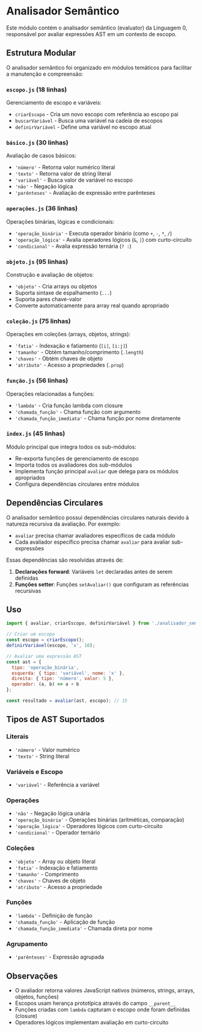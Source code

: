 # Analisador Semântico

Este módulo contém o analisador semântico (evaluator) da Linguagem 0, responsável por avaliar expressões AST em um contexto de escopo.

## Estrutura Modular

O analisador semântico foi organizado em módulos temáticos para facilitar a manutenção e compreensão:

### `escopo.js` (18 linhas)
Gerenciamento de escopo e variáveis:
- `criarEscopo` - Cria um novo escopo com referência ao escopo pai
- `buscarVariável` - Busca uma variável na cadeia de escopos
- `definirVariável` - Define uma variável no escopo atual

### `básico.js` (30 linhas)
Avaliação de casos básicos:
- `'número'` - Retorna valor numérico literal
- `'texto'` - Retorna valor de string literal
- `'variável'` - Busca valor de variável no escopo
- `'não'` - Negação lógica
- `'parênteses'` - Avaliação de expressão entre parênteses

### `operações.js` (36 linhas)
Operações binárias, lógicas e condicionais:
- `'operação_binária'` - Executa operador binário (como `+`, `-`, `*`, `/`)
- `'operação_lógica'` - Avalia operadores lógicos (`&`, `|`) com curto-circuito
- `'condicional'` - Avalia expressão ternária (`? :`)

### `objeto.js` (95 linhas)
Construção e avaliação de objetos:
- `'objeto'` - Cria arrays ou objetos
- Suporta sintaxe de espalhamento (`...`)
- Suporta pares chave-valor
- Converte automaticamente para array real quando apropriado

### `coleção.js` (75 linhas)
Operações em coleções (arrays, objetos, strings):
- `'fatia'` - Indexação e fatiamento (`[i]`, `[i:j]`)
- `'tamanho'` - Obtém tamanho/comprimento (`.length`)
- `'chaves'` - Obtém chaves de objeto
- `'atributo'` - Acesso a propriedades (`.prop`)

### `função.js` (56 linhas)
Operações relacionadas a funções:
- `'lambda'` - Cria função lambda com closure
- `'chamada_função'` - Chama função com argumento
- `'chamada_função_imediata'` - Chama função por nome diretamente

### `index.js` (45 linhas)
Módulo principal que integra todos os sub-módulos:
- Re-exporta funções de gerenciamento de escopo
- Importa todos os avaliadores dos sub-módulos
- Implementa função principal `avaliar` que delega para os módulos apropriados
- Configura dependências circulares entre módulos

## Dependências Circulares

O analisador semântico possui dependências circulares naturais devido à natureza recursiva da avaliação. Por exemplo:
- `avaliar` precisa chamar avaliadores específicos de cada módulo
- Cada avaliador específico precisa chamar `avaliar` para avaliar sub-expressões

Essas dependências são resolvidas através de:
1. **Declarações forward**: Variáveis `let` declaradas antes de serem definidas
2. **Funções setter**: Funções `setAvaliar()` que configuram as referências recursivas

## Uso

```javascript
import { avaliar, criarEscopo, definirVariável } from './analisador_semântico/index.js';

// Criar um escopo
const escopo = criarEscopo();
definirVariável(escopo, 'x', 10);

// Avaliar uma expressão AST
const ast = {
  tipo: 'operação_binária',
  esquerda: { tipo: 'variável', nome: 'x' },
  direita: { tipo: 'número', valor: 5 },
  operador: (a, b) => a + b
};

const resultado = avaliar(ast, escopo); // 15
```

## Tipos de AST Suportados

### Literais
- `'número'` - Valor numérico
- `'texto'` - String literal

### Variáveis e Escopo
- `'variável'` - Referência a variável

### Operações
- `'não'` - Negação lógica unária
- `'operação_binária'` - Operações binárias (aritméticas, comparação)
- `'operação_lógica'` - Operadores lógicos com curto-circuito
- `'condicional'` - Operador ternário

### Coleções
- `'objeto'` - Array ou objeto literal
- `'fatia'` - Indexação e fatiamento
- `'tamanho'` - Comprimento
- `'chaves'` - Chaves de objeto
- `'atributo'` - Acesso a propriedade

### Funções
- `'lambda'` - Definição de função
- `'chamada_função'` - Aplicação de função
- `'chamada_função_imediata'` - Chamada direta por nome

### Agrupamento
- `'parênteses'` - Expressão agrupada

## Observações

- O avaliador retorna valores JavaScript nativos (números, strings, arrays, objetos, funções)
- Escopos usam herança prototípica através do campo `__parent__`
- Funções criadas com `lambda` capturam o escopo onde foram definidas (closure)
- Operadores lógicos implementam avaliação em curto-circuito
